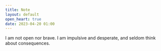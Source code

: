 ```yaml
---
title: Note
layout: default
open_heart: true
date: 2023-04-20 01:00
---
```


I am not open nor brave. I am impulsive and desperate, and seldom think about consequences.
